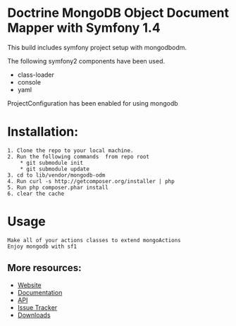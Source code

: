 # Doctrine MongoDB Object Document Mapper with Symfony 1.4


This build includes symfony project setup with mongodbodm.

The following symfony2 components have been used.

* class-loader
* console
* yaml

ProjectConfiguration has been enabled for using mongodb

# Installation:
	1. Clone the repo to your local machine.
	2. Run the following commands  from repo root
		* git submodule init
		* git submodule update
	3. cd to lib/vendor/mongodb-odm
	4. Run curl -s http://getcomposer.org/installer | php
	5. Run php composer.phar install
	6. clear the cache
	
# Usage
	Make all of your actions classes to extend mongoActions
	Enjoy mongodb with sf1
	


## More resources:

* [Website](http://www.doctrine-project.org/projects/mongodb_odm)
* [Documentation](http://docs.doctrine-project.org/projects/doctrine-mongodb-odm/en/latest/index.html)
* [API](http://www.doctrine-project.org/api/mongodb_odm/1.0/index.html)
* [Issue Tracker](http://www.doctrine-project.org/jira/browse/MODM)
* [Downloads](http://github.com/doctrine/mongodb-odm/downloads)